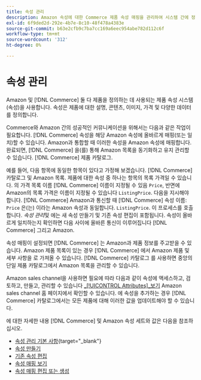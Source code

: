 ```yaml
---
title: 속성 관리
description: Amazon 속성에 대한 Commerce 제품 속성 매핑을 관리하여 시스템 간에 정확한 제품 정보를 제공할 수 있습니다.
exl-id: 6f9ded2d-292e-4b7e-8c10-48f478a4383e
source-git-commit: b63e2cfb9c7ba7cc169a6eec954abe782d112c6f
workflow-type: tm+mt
source-wordcount: '312'
ht-degree: 0%

---
```


# 속성 관리

Amazon 및 [!DNL Commerce] 둘 다 제품을 정의하는 데 사용되는 제품 속성 시스템(속성)을 사용합니다. 속성은 제품에 대한 설명, 콘텐츠, 이미지, 가격 및 다양한 데이터를 정의합니다.

Commerce와 Amazon 간의 성공적인 커뮤니케이션을 위해서는 다음과 같은 작업이 필요합니다. [!DNL Commerce] 속성을 해당 Amazon 속성에 올바르게 매핑(또는 일치)할 수 있습니다. Amazon과 통합할 때 이러한 속성을 Amazon 속성에 매핑합니다. 완료되면, [!DNL Commerce] 을(를) 통해 Amazon 목록을 동기화하고 유지 관리할 수 있습니다. [!DNL Commerce] 제품 카탈로그.

예를 들어, 다음 항목에 동일한 항목이 있다고 가정해 보겠습니다. [!DNL Commerce] 카탈로그 및 Amazon 목록. 제품에 대한 속성 중 하나는 항목의 목록 가격일 수 있습니다. 의 가격 목록 이름 [!DNL Commerce] 이름이 지정될 수 있음 `Price`, 반면에 Amazon의 목록 가격은 이름이 지정될 수 있습니다 `ListingPrice`. 다음을 지시해야 합니다. [!DNL Commerce] Amazon과 통신할 때 [!DNL Commerce] 속성 이름: `Price` 은(는) 이라는 Amazon 속성과 동일합니다. `ListingPrice`. 이 프로세스를 호출합니다. _속성 관리_&#x200B;및 에는 새 속성 만들기 및 기존 속성 편집이 포함됩니다. 속성이 올바르게 일치하는지 확인하면 다음 사이에 올바른 통신이 이루어집니다 [!DNL Commerce] 그리고 Amazon.

속성 매핑이 설정되면 [!DNL Commerce] 는 Amazon과 제품 정보를 주고받을 수 있습니다. Amazon 제품 목록이 있는 경우 [!DNL Commerce] 에서 Amazon 제품 및 세부 사항을 로 가져올 수 있습니다. [!DNL Commerce] 카탈로그 를 사용하면 중앙의 단일 제품 카탈로그에서 Amazon 목록을 관리할 수 있습니다.

Amazon sales channel을 사용하면 필요에 따라 다음과 같이 속성에 액세스하고, 검토하고, 만들고, 관리할 수 있습니다 [_[!UICONTROL Attributes]_보기](./attributes-view.md) Amazon sales channel 홈 페이지에서 확인할 수 있습니다. 에 속성을 추가하는 경우 [!DNL Commerce] 카탈로그에서는 모든 제품에 대해 이러한 값을 업데이트해야 할 수 있습니다.

에 대한 자세한 내용 [!DNL Commerce] 및 Amazon 속성 세트와 값은 다음을 참조하십시오.

- [속성 관리 기본 사항](https://docs.magento.com/user-guide/catalog/product-attributes.html){target="_blank"}
- [속성 만들기](./creating-attributes.md#create-an-attribute)
- [기존 속성 편집](./creating-attributes.md#edit-an-attribute)
- [속성 매핑 보기](./amazon-matching-attributes-values.md)
- [속성 매핑 편집 또는 생성](./amazon-manually-update-incomplete-listing.md)

